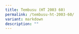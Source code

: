 ```yaml
---
title: Tembusu (HT 2003 60)
permalink: /tembusu-ht-2003-60/
variant: markdown
description: ""
---
```

